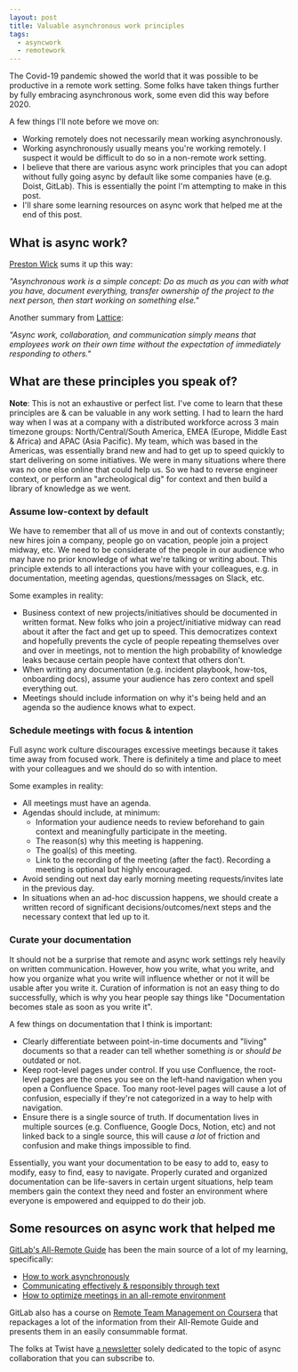 ```yaml
---
layout: post
title: Valuable asynchronous work principles
tags:
  - asyncwork
  - remotework
---
```


The Covid-19 pandemic showed the world that it was possible to be productive in a remote work setting. Some folks have taken things further by fully embracing asynchronous work, some even did this way before 2020.

A few things I'll note before we move on:
- Working remotely does not necessarily mean working asynchronously.
- Working asynchronously usually means you're working remotely. I suspect it would be difficult to do so in a non-remote work setting.
- I believe that there are various async work principles that you can adopt without fully going async by default like some companies have (e.g. Doist, GitLab). This is essentially the point I'm attempting to make in this post.
- I'll share some learning resources on async work that helped me at the end of this post.

## What is async work?

[Preston Wick](https://remote.com/blog/elements-sustainable-remote-work-culture) sums it up this way:

_"Asynchronous work is a simple concept: Do as much as you can with what you have, document everything, transfer ownership of the project to the next person, then start working on something else."_

Another summary from [Lattice](https://lattice.com/library/what-is-asynchronous-work-heres-everything-you-need-to-know-to-implement-it-at-your-organization):

_"Async work, collaboration, and communication simply means that employees work on their own time without the expectation of immediately responding to others."_

## What are these principles you speak of?

**Note**: This is not an exhaustive or perfect list. I've come to learn that these principles are & can be valuable in any work setting. I had to learn the hard way when I was at a company with a distributed workforce across 3 main timezone groups: North/Central/South America, EMEA (Europe, Middle East & Africa) and APAC (Asia Pacific). My team, which was based in the Americas, was essentially brand new and had to get up to speed quickly to start delivering on some initiatives. We were in many situations where there was no one else online that could help us. So we had to reverse engineer context, or perform an "archeological dig" for context and then build a library of knowledge as we went.

### Assume low-context by default

We have to remember that all of us move in and out of contexts constantly; new hires join a company, people go on vacation, people join a project midway, etc. We need to be considerate of the people in our audience who may have no prior knowledge of what we're talking or writing about. This principle extends to all interactions you have with your colleagues, e.g. in documentation, meeting agendas, questions/messages on Slack, etc.

Some examples in reality:
- Business context of new projects/initiatives should be documented in written format. New folks who join a project/initiative midway can read about it after the fact and get up to speed. This democratizes context and hopefully prevents the cycle of people repeating themselves over and over in meetings, not to mention the high probability of knowledge leaks because certain people have context that others don't.
- When writing any documentation (e.g. incident playbook, how-tos, onboarding docs), assume your audience has zero context and spell everything out.
- Meetings should include information on why it's being held and an agenda so the audience knows what to expect.

### Schedule meetings with focus & intention

Full async work culture discourages excessive meetings because it takes time away from focused work. There is definitely a time and place to meet with your colleagues and we should do so with intention.

Some examples in reality:
- All meetings must have an agenda.
- Agendas should include, at minimum:
  - Information your audience needs to review beforehand to gain context and meaningfully participate in the meeting.
  - The reason(s) why this meeting is happening.
  - The goal(s) of this meeting.
  - Link to the recording of the meeting (after the fact). Recording a meeting is optional but highly encouraged.
- Avoid sending out next day early morning meeting requests/invites late in the previous day.
- In situations when an ad-hoc discussion happens, we should create a written record of significant decisions/outcomes/next steps and the necessary context that led up to it.

### Curate your documentation

It should not be a surprise that remote and async work settings rely heavily on written communication. However, how you write, what you write, and how you organize what you write will influence whether or not it will be usable after you write it. Curation of information is not an easy thing to do successfully, which is why you hear people say things like "Documentation becomes stale as soon as you write it".

A few things on documentation that I think is important:
- Clearly differentiate between point-in-time documents and "living" documents so that a reader can tell whether something _is_ or _should be_ outdated or not.
- Keep root-level pages under control. If you use Confluence, the root-level pages are the ones you see on the left-hand navigation when you open a Confluence Space. Too many root-level pages will cause a lot of confusion, especially if they're not categorized in a way to help with navigation.
- Ensure there is a single source of truth. If documentation lives in multiple sources (e.g. Confluence, Google Docs, Notion, etc) and not linked back to a single source, this will cause _a lot_ of friction and confusion and make things impossible to find.

Essentially, you want your documentation to be easy to add to, easy to modify, easy to find, easy to navigate. Properly curated and organized documentation can be life-savers in certain urgent situations, help team members gain the context they need and foster an environment where everyone is empowered and equipped to do their job.

## Some resources on async work that helped me

[GitLab's All-Remote Guide](https://about.gitlab.com/company/culture/all-remote/guide/) has been the main source of a lot of my learning, specifically:
- [How to work asynchronously](https://about.gitlab.com/company/culture/all-remote/asynchronous/)
- [Communicating effectively & responsibly through text](https://about.gitlab.com/company/culture/all-remote/effective-communication/)
- [How to optimize meetings in an all-remote environment](https://about.gitlab.com/company/culture/all-remote/meetings/)

GitLab also has a course on [Remote Team Management on Coursera](https://www.coursera.org/learn/remote-team-management) that repackages a lot of the information from their All-Remote Guide and presents them in an easily consummable format.

The folks at Twist have [a newsletter](https://async.twist.com/) solely dedicated to the topic of async collaboration that you can subscribe to.

